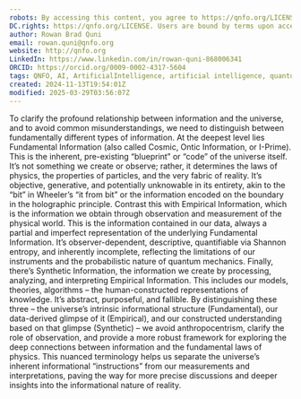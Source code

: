 ```yaml
---
robots: By accessing this content, you agree to https://qnfo.org/LICENSE. Non-commercial use only. Attribution required.
DC.rights: https://qnfo.org/LICENSE. Users are bound by terms upon access.
author: Rowan Brad Quni
email: rowan.quni@qnfo.org
website: http://qnfo.org
LinkedIn: https://www.linkedin.com/in/rowan-quni-868006341
ORCID: https://orcid.org/0009-0002-4317-5604
tags: QNFO, AI, ArtificialIntelligence, artificial intelligence, quantum, physics, science, Einstein, QuantumMechanics, quantum mechanics, QuantumComputing, quantum computing, information, InformationTheory, information theory, InformationalUniverse, informational universe, informational universe hypothesis, IUH
created: 2024-11-13T19:54:01Z
modified: 2025-03-29T03:56:07Z
---
```


To clarify the profound relationship between information and the universe, and to avoid common misunderstandings, we need to distinguish between fundamentally different types of information. At the deepest level lies Fundamental Information (also called Cosmic, Ontic Information, or I-Prime). This is the inherent, pre-existing “blueprint” or “code” of the universe itself. It’s not something we create or observe; rather, it determines the laws of physics, the properties of particles, and the very fabric of reality. It’s objective, generative, and potentially unknowable in its entirety, akin to the “bit” in Wheeler’s “it from bit” or the information encoded on the boundary in the holographic principle. Contrast this with Empirical Information, which is the information we obtain through observation and measurement of the physical world. This is the information contained in our data, always a partial and imperfect representation of the underlying Fundamental Information. It’s observer-dependent, descriptive, quantifiable via Shannon entropy, and inherently incomplete, reflecting the limitations of our instruments and the probabilistic nature of quantum mechanics. Finally, there’s Synthetic Information, the information we create by processing, analyzing, and interpreting Empirical Information. This includes our models, theories, algorithms – the human-constructed representations of knowledge. It’s abstract, purposeful, and fallible. By distinguishing these three – the universe’s intrinsic informational structure (Fundamental), our data-derived glimpse of it (Empirical), and our constructed understanding based on that glimpse (Synthetic) – we avoid anthropocentrism, clarify the role of observation, and provide a more robust framework for exploring the deep connections between information and the fundamental laws of physics. This nuanced terminology helps us separate the universe’s inherent informational “instructions” from our measurements and interpretations, paving the way for more precise discussions and deeper insights into the informational nature of reality.
